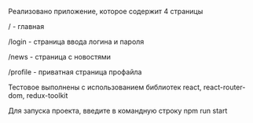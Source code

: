Реализовано приложение, которое содержит 4 страницы

  / - главная
  
  /login - страница ввода логина и пароля
  
  /news - страница с новостями 
  
  /profile - приватная страница профайла
  
  
  
Тестовое выполнены с использованием библиотек react, react-router-dom, redux-toolkit

Для запуска проекта, введите в командную строку npm run start

